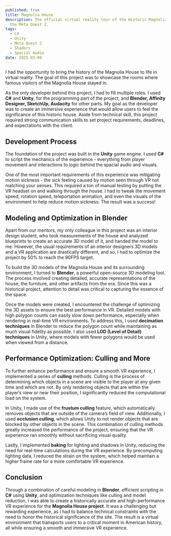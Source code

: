 ```yaml
---
published: true
title: Magnolia House
description: The official virtual reality tour of the Historic Magnolia House on
  the Meta Quest 2.
tags:
  - C#
  - Unity
  - Meta Quest 2
  - Shaders
  - Spacial Audio
date: 2025-03-09
---
```

I had the opportunity to bring the history of the Magnolia House to life in virtual reality. The goal of this project was to showcase the rooms where famous visitors of the Magnolia House stayed in.

As the only developer behind this project, I had to fill multiple roles. I used **C#** and **Unity**, for the programming part of the project, and **Blender, Affinity Designer, SketchUp, Audacity** for other parts. My goal as the developer was to create an immersive experience that would allow users to feel the significance of this historic house. Aside from technical skill, this project required strong communication skills to set project requirements, deadlines, and expectations with the client.

## Development Process

The foundation of the project was built in the **Unity** game engine. I used **C#** to script the mechanics of the experience - everything from player movement and interactions to logic behind the spacial audio and visuals.

One of the most important requirements of this experience was mitigating motion sickness - the sick feeling caused by motion seen through VR not matching your senses. This required a ton of manual testing by putting the VR headset on and walking through the house. I had to tweak the movement speed, rotation speed, teleportation animation, and even the visuals of the environment to help reduce motion sickness. The result was a success!

## Modeling and Optimization in Blender

Apart from our mentors, my only colleague in this project was an interior design student, who took measurements of the house and analyzed blueprints to create an accurate 3D model of it, and handed the model to me. However, the usual requirements of an interior designers 3D models and a VR application are drastically different, and so, I had to optimize the project by 50% to reach the 90FPS target.

To build the 3D models of the Magnolia House and its surrounding environment, I turned to **Blender**, a powerful open-source 3D modeling tool. The process involved creating detailed, accurate representations of the house, the furniture, and other artifacts from the era. Since this was a historical project, attention to detail was critical to capturing the essence of the space.

Once the models were created, I encountered the challenge of optimizing the 3D assets to ensure the best performance in VR. Detailed models with high polygon counts can easily slow down performance, especially when rendering in real-time VR environments. To address this, I used **decimation techniques** in Blender to reduce the polygon count while maintaining as much visual fidelity as possible. I also used **LOD (Level of Detail) techniques** in Unity, where models with fewer polygons would be used when viewed from a distance.

## Performance Optimization: Culling and More

To further enhance performance and ensure a smooth VR experience, I implemented a series of **culling** methods. Culling is the process of determining which objects in a scene are visible to the player at any given time and which are not. By only rendering objects that are within the player’s view or near their position, I significantly reduced the computational load on the system.

In Unity, I made use of the **frustum culling** feature, which automatically removes objects that are outside of the camera’s field of view. Additionally, I used **occlusion culling**, which allows Unity to not render objects that are blocked by other objects in the scene. This combination of culling methods greatly increased the performance of the project, ensuring that the VR experience ran smoothly without sacrificing visual quality.

Lastly, I implemented **baking** for lighting and shadows in Unity, reducing the need for real-time calculations during the VR experience. By precomputing lighting data, I reduced the strain on the system, which helped maintain a higher frame rate for a more comfortable VR experience.

## Conclusion

Through a combination of careful modeling in **Blender**, efficient scripting in **C#** using **Unity**, and optimization techniques like culling and model reduction, I was able to create a historically accurate and high-performance VR experience for the **Magnolia House project**. It was a challenging but rewarding experience, as I had to balance technical constraints with the need to honor the historical significance of the site. The result is a virtual environment that transports users to a critical moment in American history, all while ensuring a smooth and immersive VR experience.